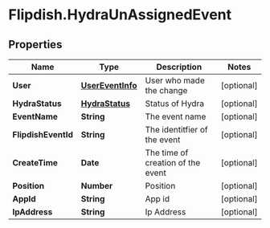 # Flipdish.HydraUnAssignedEvent

## Properties
Name | Type | Description | Notes
------------ | ------------- | ------------- | -------------
**User** | [**UserEventInfo**](UserEventInfo.md) | User who made the change | [optional] 
**HydraStatus** | [**HydraStatus**](HydraStatus.md) | Status of Hydra | [optional] 
**EventName** | **String** | The event name | [optional] 
**FlipdishEventId** | **String** | The identitfier of the event | [optional] 
**CreateTime** | **Date** | The time of creation of the event | [optional] 
**Position** | **Number** | Position | [optional] 
**AppId** | **String** | App id | [optional] 
**IpAddress** | **String** | Ip Address | [optional] 


